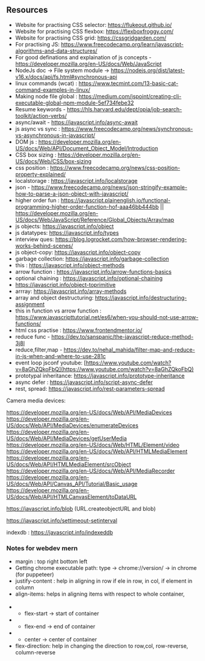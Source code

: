 ## Resources

- Website for practising CSS selector: https://flukeout.github.io/
- Website for practising CSS flexbox: https://flexboxfroggy.com/
- Website for practising CSS grid: https://cssgridgarden.com/
- For practising JS: https://www.freecodecamp.org/learn/javascript-algorithms-and-data-structures/
- For good definations and explaination of js concepts - https://developer.mozilla.org/en-US/docs/Web/JavaScript
- NodeJs doc -> File system module -> https://nodejs.org/dist/latest-v16.x/docs/api/fs.html#synchronous-api
- linux commands (wcat) : https://www.tecmint.com/13-basic-cat-command-examples-in-linux/
- Making node file global : https://medium.com/jspoint/creating-cli-executable-global-npm-module-5ef734febe32
- Resume keywords - https://hls.harvard.edu/dept/opia/job-search-toolkit/action-verbs/
- async/await - https://javascript.info/async-await
- js async vs sync : https://www.freecodecamp.org/news/synchronous-vs-asynchronous-in-javascript/
- DOM js : https://developer.mozilla.org/en-US/docs/Web/API/Document_Object_Model/Introduction
- CSS box sizing : https://developer.mozilla.org/en-US/docs/Web/CSS/box-sizing
- css position : https://www.freecodecamp.org/news/css-position-property-explained/
- localstorage : https://javascript.info/localstorage
- json - https://www.freecodecamp.org/news/json-stringify-example-how-to-parse-a-json-object-with-javascript/
- higher order fun :  https://javascript.plainenglish.io/functional-programming-higher-order-function-hof-aaa46bb444bb || https://developer.mozilla.org/en-US/docs/Web/JavaScript/Reference/Global_Objects/Array/map
- js objects: https://javascript.info/object
- js datatypes: https://javascript.info/types
- interview ques: https://blog.logrocket.com/how-browser-rendering-works-behind-scenes/
- js object-copy: https://javascript.info/object-copy
- garbage collection: https://javascript.info/garbage-collection
- this : https://javascript.info/object-methods
- arrow function : https://javascript.info/arrow-functions-basics
- optional chaining : https://javascript.info/optional-chaining
- https://javascript.info/object-toprimitive
- arrray: https://javascript.info/array-methods
- array and object destructuring: https://javascript.info/destructuring-assignment
- this in function vs arrow function : https://www.javascripttutorial.net/es6/when-you-should-not-use-arrow-functions/
- html css practise : https://www.frontendmentor.io/
- reduce func - https://dev.to/sanspanic/the-javascript-reduce-method-3j8l
- reduce,filter,map - https://dev.to/nehal_mahida/filter-map-and-reduce-in-js-when-and-where-to-use-281c
- event loop jsconf youtube: [https://www.youtube.com/watch?v=8aGhZQkoFbQ](https://www.youtube.com/watch?v=8aGhZQkoFbQ)
- prototypal inheritance: https://javascript.info/prototype-inheritance
- async defer : https://javascript.info/script-async-defer
- rest, spread: https://javascript.info/rest-parameters-spread

Camera media devices:

https://developer.mozilla.org/en-US/docs/Web/API/MediaDevices
https://developer.mozilla.org/en-US/docs/Web/API/MediaDevices/enumerateDevices
https://developer.mozilla.org/en-US/docs/Web/API/MediaDevices/getUserMedia
https://developer.mozilla.org/en-US/docs/Web/HTML/Element/video
https://developer.mozilla.org/en-US/docs/Web/API/HTMLMediaElement
https://developer.mozilla.org/en-US/docs/Web/API/HTMLMediaElement/srcObject
https://developer.mozilla.org/en-US/docs/Web/API/MediaRecorder
https://developer.mozilla.org/en-US/docs/Web/API/Canvas_API/Tutorial/Basic_usage
https://developer.mozilla.org/en-US/docs/Web/API/HTMLCanvasElement/toDataURL

https://javascript.info/blob (URL.createobjectURL and blob)

https://javascript.info/settimeout-setinterval

indexdb : https://javascript.info/indexeddb

### Notes for webdev mern

- margin : top right bottom left
- Getting chrome executable path: type -> chrome://version/ -> in chrome (for puppeteer)
- justify-content : help in aligning in row if ele in row, in col, if element in column
- align-items: helps in aligning items with respect to whole container,                       
-  - flex-start -> start of container                      
-  - flex-end -> end of container                      
-  - center -> center of container
- flex-direction: help in changing the direction to row,col, row-reverse, column-reverse
